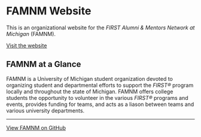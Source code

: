 # FAMNM Website

This is an organizational website for the _FIRST Alumni & Mentors Network at Michigan_ (FAMNM).

[Visit the website](famnm.club)

## FAMNM at a Glance
FAMNM is a University of Michigan student organization devoted to organizing student and departmental efforts to support the _FIRST®_ program locally and throughout the state of Michigan. FAMNM offers college students the opportunity to volunteer in the various _FIRST®_ programs and events, provides funding for teams, and acts as a liason between teams and various university departments.

---

[View FAMNM on GitHub](https://github.com/FAMNM)
